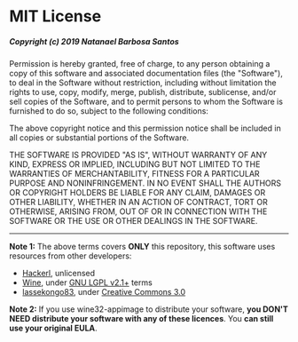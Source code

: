 # MIT License

##### Copyright (c) 2019 Natanael Barbosa Santos

Permission is hereby granted, free of charge, to any person obtaining a copy
of this software and associated documentation files (the "Software"), to deal
in the Software without restriction, including without limitation the rights
to use, copy, modify, merge, publish, distribute, sublicense, and/or sell
copies of the Software, and to permit persons to whom the Software is
furnished to do so, subject to the following conditions:

The above copyright notice and this permission notice shall be included in all
copies or substantial portions of the Software.

THE SOFTWARE IS PROVIDED "AS IS", WITHOUT WARRANTY OF ANY KIND, EXPRESS OR
IMPLIED, INCLUDING BUT NOT LIMITED TO THE WARRANTIES OF MERCHANTABILITY,
FITNESS FOR A PARTICULAR PURPOSE AND NONINFRINGEMENT. IN NO EVENT SHALL THE
AUTHORS OR COPYRIGHT HOLDERS BE LIABLE FOR ANY CLAIM, DAMAGES OR OTHER
LIABILITY, WHETHER IN AN ACTION OF CONTRACT, TORT OR OTHERWISE, ARISING FROM,
OUT OF OR IN CONNECTION WITH THE SOFTWARE OR THE USE OR OTHER DEALINGS IN THE
SOFTWARE.

<hr/>

**Note 1:** The above terms covers **ONLY** this repository, this software uses resources from other developers:

* [Hackerl](https://github.com/Hackerl/Wine_Appimage), unlicensed
* [Wine](https://www.winehq.org/), under [GNU LGPL v2.1+](https://www.gnu.org/licenses/old-licenses/lgpl-2.1.pt-br.html) terms
* [lassekongo83](https://www.deviantart.com/lassekongo83/art/Kupo-Finale-for-XP-107950198), under [Creative Commons 3.0](https://creativecommons.org/licenses/by-nc-sa/3.0/)

**Note 2:** If you use wine32-appimage to distribute your software, **you DON'T NEED distribute your software with any of these licences**. You **can still use your original EULA**.
